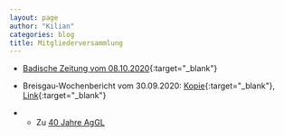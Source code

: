 ```yaml
---
layout: page
author: "Kilian"
categories: blog
title: Mitgliederversammlung
---
```


- [Badische Zeitung vom 08.10.2020](https://www.badische-zeitung.de/775-jaehriges-wirft-schatten-voraus--196717506.html){:target="_blank"}

- Breisgau-Wochenbericht vom 30.09.2020: [Kopie](assets/images/20200930_wochenbericht_40jahre.png){:target="_blank"}, [Link](https://de.calameo.com/read/003743820e6cbb8ff4227){:target="_blank"}

- - Zu [40 Jahre AgGL](40jahre.html)

